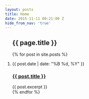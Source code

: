 ```yaml
---
layout: posts
title: Home
date: 2015-11-11 00:21:00 Z
hide_from_nav: 'true'
---
```


<div id='bump'>
  <section class="article archive">
    <article class="archive-wrap">
      <ol class="post-list">
        <lh><h2><span class="bb">{{ page.title }}</span></h2></lh>
        {% for post in site.posts %}
        <li>
          <div class="deets" itemscope itemtype="http://schema.org/BlogPosting" itemprop="blogPost">
            <p class="date"><time datetime="{{ post.date | date_to_xmlschema }}" itemprop="datePublished">{{ post.date | date: "%B %d, %Y" }}</time></p>
            <h1><a href="{{ post.url }}">{{ post.title }}</a></h1>
            {{ post.excerpt }}
          </div>
        </li>
        {% endfor %}
      </ol>
    </article>
  </section>
</div>
